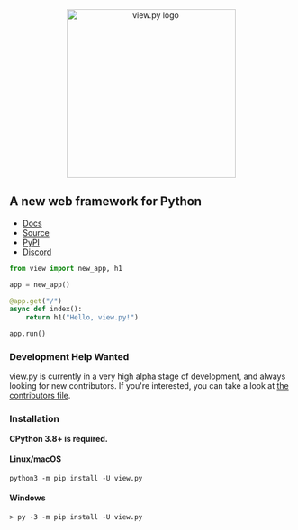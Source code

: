 <div align="center"><img src="https://raw.githubusercontent.com/ZeroIntensity/view.py/master/html/logo.png" alt="view.py logo" width=300 height=auto /></div>

## A new web framework for Python

- [Docs](https://view.zintensity.dev)
- [Source](https://github.com/ZeroIntensity/view.py)
- [PyPI](https://pypi.org/project/view.py)
- [Discord](https://discord.gg/tZAfuWAbm2)

```py
from view import new_app, h1

app = new_app()

@app.get("/")
async def index():
    return h1("Hello, view.py!")

app.run()
```

### Development Help Wanted

view.py is currently in a very high alpha stage of development, and always looking for new contributors. If you're interested, you can take a look at [the contributors file](https://github.com/Zerointensity/view.py/blob/master/CONTRIBUTING.md).

### Installation

**CPython 3.8+ is required.**

#### Linux/macOS

```
python3 -m pip install -U view.py
```

#### Windows

```
> py -3 -m pip install -U view.py
```
